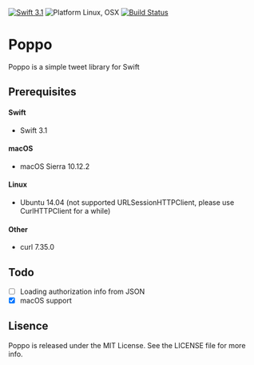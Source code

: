 
[![Swift 3.1](https://img.shields.io/badge/Swift-3.1-orange.svg)](https://swift.org)
![Platform Linux, OSX](https://img.shields.io/badge/Platforms-Linux%2C%20OSX-lightgray.svg)
[![Build Status](https://travis-ci.org/rb-de0/Poppo.svg?branch=master)](https://travis-ci.org/rb-de0/Poppo)

# Poppo
Poppo is a simple tweet library for Swift

## Prerequisites

#### Swift

- Swift 3.1

#### macOS

- macOS Sierra 10.12.2

#### Linux

- Ubuntu 14.04 (not supported URLSessionHTTPClient, please use CurlHTTPClient for a while)

#### Other

- curl 7.35.0

## Todo

- [ ] Loading authorization info from JSON
- [x] macOS support

## Lisence

Poppo is released under the MIT License. See the LICENSE file for more info.



